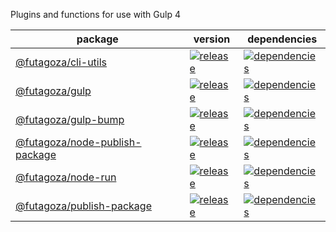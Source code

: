 Plugins and functions for use with Gulp 4

| package | version | dependencies |
| ------- | ------- | ------------ |
| [@futagoza/cli-utils][051] | [![release][052]][053] | [![dependencies][054]][055] |
| [@futagoza/gulp][001] | [![release][002]][003] | [![dependencies][004]][005] |
| [@futagoza/gulp-bump][011] | [![release][012]][013] | [![dependencies][014]][015] |
| [@futagoza/node-publish-package][031] | [![release][032]][033] | [![dependencies][034]][035] |
| [@futagoza/node-run][021] | [![release][022]][023] | [![dependencies][024]][025] |
| [@futagoza/publish-package][041] | [![release][042]][043] | [![dependencies][044]][045] |

<!-- @futagoza/cli-utils -->
[051]: https://github.com/futagoza/gulp/tree/master/packages/cli-utils
[052]: https://img.shields.io/npm/v/@futagoza/cli-utils.svg
[053]: https://www.npmjs.com/package/@futagoza/cli-utils
[054]: https://img.shields.io/david/futagoza/gulp.svg?path=packages/cli-utils
[055]: https://david-dm.org/futagoza/gulp?path=packages/cli-utils

<!-- @futagoza/gulp -->
[001]: https://github.com/futagoza/gulp/tree/master/packages/gulp
[002]: https://img.shields.io/npm/v/@futagoza/gulp.svg
[003]: https://www.npmjs.com/package/@futagoza/gulp
[004]: https://img.shields.io/david/futagoza/gulp.svg?path=packages/gulp
[005]: https://david-dm.org/futagoza/gulp?path=packages/gulp

<!-- @futagoza/gulp-bump -->
[011]: https://github.com/futagoza/gulp/tree/master/packages/gulp-bump
[012]: https://img.shields.io/npm/v/@futagoza/gulp-bump.svg
[013]: https://www.npmjs.com/package/@futagoza/gulp-bump
[014]: https://img.shields.io/david/futagoza/gulp.svg?path=packages/gulp-bump
[015]: https://david-dm.org/futagoza/gulp?path=packages/gulp-bump

<!-- @futagoza/gulp-publish-package -->
[031]: https://github.com/futagoza/gulp/tree/master/packages/gulp-publish-package
[032]: https://img.shields.io/npm/v/@futagoza/gulp-publish-package.svg
[033]: https://www.npmjs.com/package/@futagoza/gulp-publish-package
[034]: https://img.shields.io/david/futagoza/gulp.svg?path=packages/gulp-publish-package
[035]: https://david-dm.org/futagoza/gulp?path=packages/gulp-publish-package

<!-- @futagoza/node-run -->
[021]: https://github.com/futagoza/gulp/tree/master/packages/node-run
[022]: https://img.shields.io/npm/v/@futagoza/node-run.svg
[023]: https://www.npmjs.com/package/@futagoza/node-run
[024]: https://img.shields.io/david/futagoza/gulp.svg?path=packages/node-run
[025]: https://david-dm.org/futagoza/gulp?path=packages/node-run

<!-- @futagoza/publish-package -->
[041]: https://github.com/futagoza/gulp/tree/master/packages/publish-package
[042]: https://img.shields.io/npm/v/@futagoza/publish-package.svg
[043]: https://www.npmjs.com/package/@futagoza/publish-package
[044]: https://img.shields.io/david/futagoza/gulp.svg?path=packages/publish-package
[045]: https://david-dm.org/futagoza/gulp?path=packages/publish-package
